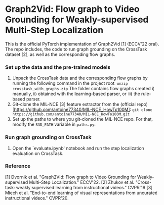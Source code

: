 Graph2Vid: Flow graph to Video Grounding for Weakly-supervised Multi-Step Localization
========

This is the official PyTorch implementation of Graph2Vid [1] (ECCV'22 oral).
The repo includes, the code to run graph grounding on the CrossTask dataset [2], as well as the corresponding flow graphs.

### Set up the data and the pre-trained models
1. Unpack the CrossTask data and the corresponding flow graphs by running the following command in the project root:
    ```unzip crosstask_with_graphs.zip```
    The folder contains flow graphs created i) manually, ii) obtained with the learning-based parser, or iii) the rule-based parser.
2. Git-clone the MIL-NCE [3] feature extractor from the (official repo)[https://github.com/antoine77340/MIL-NCE_HowTo100M]:
    ```git clone https://github.com/antoine77340/MIL-NCE_HowTo100M.git```
3. Set up the paths to where you git-cloned the MIL-NCE repo. For that, modify the `S3D_PATH` variable in `paths.py`.

### Run graph grounding on CrossTask
 1. Open the `evaluate.ipynb' notebook and run the step localization evaluation on CrossTask.


### Reference
[1] Dvornik et al. "Graph2Vid: Flow graph to Video Grounding for Weakly-supervised Multi-Step Localization." ECCV'22.
[2] Zhukov et al. "Cross-task: weakly supervised learning from instructional videos." CVPR'19
[3] Miech et al. "End-to-end learning of visual representations from uncurated instructional videos." CVPR'20.